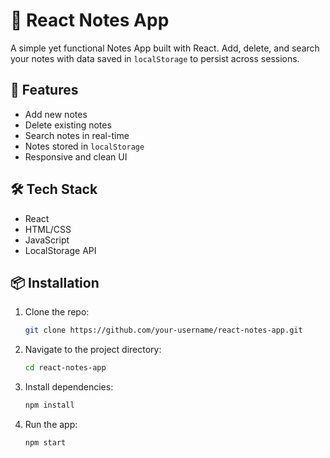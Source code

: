 
# 📝 React Notes App

A simple yet functional Notes App built with React. Add, delete, and search your notes with data saved in `localStorage` to persist across sessions.

## 🚀 Features
- Add new notes
- Delete existing notes
- Search notes in real-time
- Notes stored in `localStorage`
- Responsive and clean UI

## 🛠️ Tech Stack
- React
- HTML/CSS
- JavaScript
- LocalStorage API

## 📦 Installation
1. Clone the repo:
   ```bash
   git clone https://github.com/your-username/react-notes-app.git
   ```
2. Navigate to the project directory:
   ```bash
   cd react-notes-app
   ```
3. Install dependencies:
   ```bash
   npm install
   ```
4. Run the app:
   ```bash
   npm start
   ```
 

